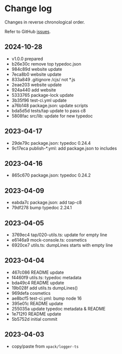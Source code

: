 # Change log

Changes in reverse chronological order.

Refer to GitHub [issues](https://github.com/xpack/mock-console-ts/issues).

## 2024-10-28

* v1.0.0 prepared
* b26e30c remove top typedoc.json
* 984c89d website update
* 7eca8b0 website update
* 833a849 .gitignore /cjs/ not *.js
* 2eae203 website update
* 924a440 add website
* 5333765 package-lock update
* 3b35f96 test-ci.yml update
* a76b148 package.json: update scripts
* bda5d5d tests/tap update to pass c8
* 5808fac src/lib: update for new typedoc

## 2023-04-17

* 29de79c package.json: typedoc 0.24.4
* 9c17eca publish-*.yml: add package.json to includes

## 2023-04-16

* 865c670 package.json: typedoc 0.24.2

## 2023-04-09

* eabda7c package.json: add tap-c8
* 79df278 bump typedoc 2.24.1

## 2023-04-05

* 3769ec4 tap/020-utils.ts: update for empty line
* e6146a9 mock-console.ts: cosmetics
* 6920ce7 utils.ts: dumpLines starts with empty line

## 2023-04-04

* 467c086 README update
* f4460f9 utils.ts: typedoc metadata
* bda49c4 README update
* 19b028f add utils.ts dumpLines()
* 969defa cosmetics
* ae8bcf5 test-ci.yml: bump node 16
* 395e01c README update
* 255035a update typedoc metadata & README
* 1e712f0 README update
* 5b5752d initial commit

## 2023-04-03

* copy/paste from `xpack/logger-ts`
